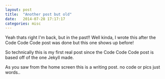 ```yaml
---
layout: post
title:  "Another post but old"
date:   2014-07-28 17:17:17
categories: misc
---
```


Yeah thats right I'm back, but in the past!! Well kinda, I wrote this after the Code Code Code post was done but this one shows up before!
<!--more-->
So technically this is my first real post since the Code Code Code post is based off of the one Jekyll made.

As you saw from the home screen this is a writing post. no code or pics just words..
